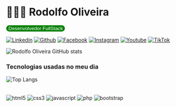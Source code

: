 <h1>👨🏻‍💻 Rodolfo Oliveira</h1>

<hd>

<button style="border-radius: 10px; background-color: green; color: white; border:none">Desenvolvedor FullStack</button>

[![Linkedin](https://img.shields.io/badge/LinkedIn-0077B5?style=for-the-badge&logo=linkedin&logoColor=white)](https://www.linkedin.com/mwlite/in/orodolfoso)
[![Github](https://img.shields.io/badge/GitHub-100000?style=for-the-badge&logo=github&logoColor=white)](https://github.com/orodolfoso)
[![Facebook](https://img.shields.io/badge/Facebook-1877F2?style=for-the-badge&logo=facebook&logoColor=white)](https://www.facebook.com/orodolfoso) 
[![Instagram](https://img.shields.io/badge/Instagram-E4405F?style=for-the-badge&logo=instagram&logoColor=white)](https://www.instagram.com/orodolfoso)
[![Youtube](https://img.shields.io/badge/YouTube-FF0000?style=for-the-badge&logo=youtube&logoColor=white)](https://youtube.com/@orodolfoso)
[![TikTok](https://img.shields.io/badge/TikTok-000000?style=for-the-badge&logo=tiktok&logoColor=white)](https://www.tiktok.com/@orodolfoso)

![Rodolfo Oliveira GitHub stats](https://github-readme-stats.vercel.app/api?username=orodolfoso&show_icons=true&theme=merko)

### Tecnologias usadas no meu dia

![Top Langs](https://github-readme-stats.vercel.app/api/top-langs/?username=orodolfoso&langs_count=8)

<div style="display: inline_block"><br/>
<img align="center" alt="html5" src="https://img.shields.io/badge/HTML5-E34F26?style=for-the-badge&logo=html5&logoColor=white"> 
<img align="center" alt="css3" src="https://img.shields.io/badge/CSS3-1572B6?style=for-the-badge&logo=css3&logoColor=white"> 
<img align="center" alt="javascript" src="https://img.shields.io/badge/JavaScript-323330?style=for-the-badge&logo=javascript&logoColor=F7DF1E"> 
<img align="center" alt="php" src="https://img.shields.io/badge/PHP-777BB4?style=for-the-badge&logo=php&logoColor=white">
<img align="center" alt="bootstrap" src="https://img.shields.io/badge/Bootstrap-563D7C?style=for-the-badge&logo=bootstrap&logoColor=white">
</div>

